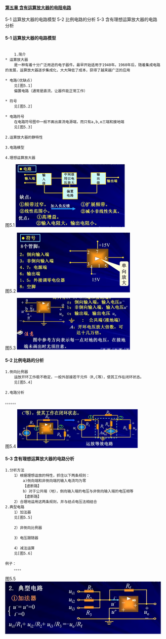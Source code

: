 #### [第五章 含有运算放大器的电阻电路](chapter5.md)

5-1 运算放大器的电路模型 
5-2 比例电路的分析
5-3 含有理想运算放大器的电路分析

#### 5-1 运算放大器的电路模型 
```

	1.简介
* 运算放大器
	是一种有着十分广泛用途的电子器件。最早开始适用于1940年。1960年后，随着集成电路的发展，运算放大器逐步集成化，大大降低了成本，获得了越来越广泛的应用
	
* 电路(优缺点)
	见[图5.1]
	偏置电路（通常是直流，让器件能正常工作）
	
* 符号
	见[图5.2]

* 电路符号
	在电路符号图中一般不画出直流电源端，而只有a,b,o三端和接地端
	见[图5.3]

2.运算放大器的静特性

3.电路模型

4.理想运算放大器
```
图5.1
<img src="img/5/5.1.png" style="zoom:60%;" />

图5.2
<img src="img/5/5.2.png" style="zoom:60%;" />

图5.3
<img src="img/5/5.3.png" style="zoom:60%;" />

#### 5-2 比例电路的分析
```
1.倒向比例器
	运放开环工作极不稳定，一般外部接若干元件（R,C等），使其工作在闭环状态。
	见[图5.4]

2.电路分析

。。。。。。

```
图5.4
<img src="img/5/5.4.png" style="zoom:60%;" />

#### 5-3 含有理想运算放大器的电路分析
```
1.分析方法
	1）根据理想运放的特性，抓住以下两条规则：
		a)倒向端和非倒向端的输入电流均为零
		【虚断路】
		b）对于公共端（地），倒向输入端的电压与非倒向输入端的电压相等
		【虚断路】
	2）合理地运用这两条规则，并与结点电压法相结合
2.典型电路
	1）加法器
	见[图5.5]
	
	2）非倒向比例器
	
	3）电压跟随器
	
	4）减法运算
	见[图5.6]
	
例子：
	。。。。
```
图5.5
<img src="img/5/5.5.png" style="zoom:60%;" />

